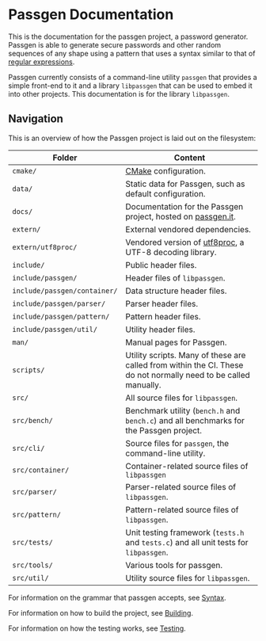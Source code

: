 # Passgen Documentation

This is the documentation for the passgen project, a password generator.
Passgen is able to generate secure passwords and other random sequences of any
shape using a pattern that uses a syntax similar to that of [regular
expressions][regex].

Passgen currently consists of a command-line utility `passgen` that provides a
simple front-end to it and a library `libpassgen` that can be used to embed it
into other projects. This documentation is for the library `libpassgen`.

[regex]: https://en.wikipedia.org/wiki/Regular_expression

## Navigation

This is an overview of how the Passgen project is laid out on the filesystem:

| Folder | Content |
| --- | --- |
| `cmake/` | [CMake][] configuration. |
| `data/` | Static data for Passgen, such as default configuration. |
| `docs/` | Documentation for the Passgen project, hosted on [passgen.it][]. |
| `extern/` | External vendored dependencies. |
| `extern/utf8proc/` | Vendored version of [utf8proc][], a UTF-8 decoding library. |
| `include/` | Public header files. |
| `include/passgen/` | Header files of `libpassgen`. |
| `include/passgen/container/` | Data structure header files. |
| `include/passgen/parser/` | Parser header files. |
| `include/passgen/pattern/` | Pattern header files. |
| `include/passgen/util/` | Utility header files. |
| `man/` | Manual pages for Passgen. |
| `scripts/` | Utility scripts. Many of these are called from within the CI. These do not normally need to be called manually. |
| `src/` | All source files for `libpassgen`. |
| `src/bench/` | Benchmark utility (`bench.h` and `bench.c`) and all benchmarks for the Passgen project. |
| `src/cli/` | Source files for `passgen`, the command-line utility. |
| `src/container/` | Container-related source files of `libpassgen` |
| `src/parser/` | Parser-related source files of `libpassgen`. |
| `src/pattern/` | Pattern-related source files of `libpassgen`. |
| `src/tests/` | Unit testing framework (`tests.h` and `tests.c`) and all unit tests for `libpassgen`. |
| `src/tools/` | Various tools for passgen. |
| `src/util/` | Utility source files for `libpassgen`. |

[passgen.it]: https://passgen.it
[utf8proc]: http://juliastrings.github.io/utf8proc/
[CMake]: https://cmake.org/

For information on the grammar that passgen accepts, see [Syntax](../syntax).

For information on how to build the project, see [Building](../building).

For information on how the testing works, see [Testing](../testing).
